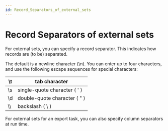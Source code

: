 ```yaml
---
id: Record_Separators_of_external_sets
---
```


# Record Separators of external sets

For external sets, you can specify a record separator. This indicates how records are (to be) separated.

The default is a newline character (\\n). You can enter up to four characters, and use the following escape sequences for special characters:

|**\\t** |**tab character**|
|--------|--------|
|\\s     |single-quote character ( ' )|
|\\d     |double-quote character ( " )|
|\\\\    |backslash ( \\ )|



For external sets for an export task, you can also specify column separators at run time.